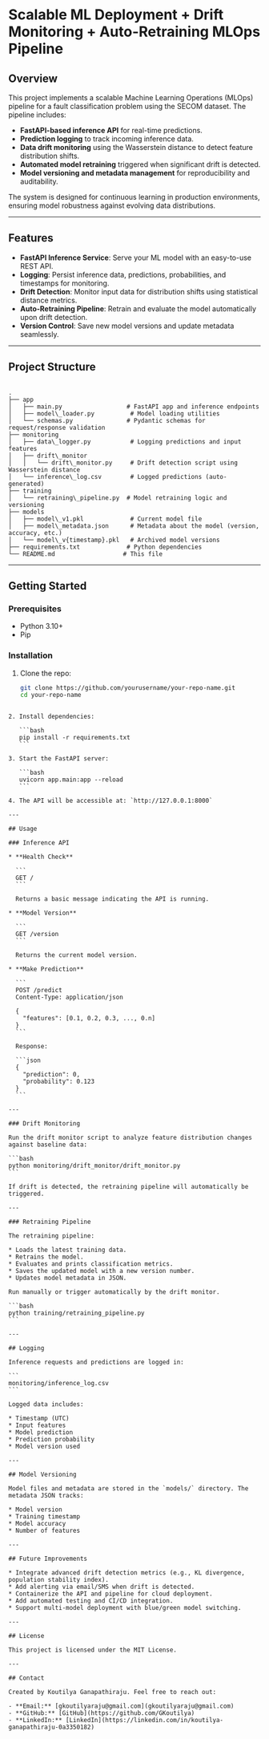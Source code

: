 # Scalable ML Deployment + Drift Monitoring + Auto-Retraining MLOps Pipeline

## Overview

This project implements a scalable Machine Learning Operations (MLOps) pipeline for a fault classification problem using the SECOM dataset. The pipeline includes:

- **FastAPI-based inference API** for real-time predictions.
- **Prediction logging** to track incoming inference data.
- **Data drift monitoring** using the Wasserstein distance to detect feature distribution shifts.
- **Automated model retraining** triggered when significant drift is detected.
- **Model versioning and metadata management** for reproducibility and auditability.

The system is designed for continuous learning in production environments, ensuring model robustness against evolving data distributions.

---

## Features

- **FastAPI Inference Service**: Serve your ML model with an easy-to-use REST API.
- **Logging**: Persist inference data, predictions, probabilities, and timestamps for monitoring.
- **Drift Detection**: Monitor input data for distribution shifts using statistical distance metrics.
- **Auto-Retraining Pipeline**: Retrain and evaluate the model automatically upon drift detection.
- **Version Control**: Save new model versions and update metadata seamlessly.

---

## Project Structure

```

.
├── app
│   ├── main.py                  # FastAPI app and inference endpoints
│   ├── model\_loader.py          # Model loading utilities
│   └── schemas.py               # Pydantic schemas for request/response validation
├── monitoring
│   ├── data\_logger.py           # Logging predictions and input features
│   ├── drift\_monitor
│   │   └── drift\_monitor.py     # Drift detection script using Wasserstein distance
│   └── inference\_log.csv        # Logged predictions (auto-generated)
├── training
│   └── retraining\_pipeline.py  # Model retraining logic and versioning
├── models
│   ├── model\_v1.pkl             # Current model file
│   ├── model\_metadata.json      # Metadata about the model (version, accuracy, etc.)
│   └── model\_v{timestamp}.pkl   # Archived model versions
├── requirements.txt             # Python dependencies
└── README.md                   # This file

````

---

## Getting Started

### Prerequisites

- Python 3.10+
- Pip

### Installation

1. Clone the repo:

   ```bash
   git clone https://github.com/yourusername/your-repo-name.git
   cd your-repo-name
````

2. Install dependencies:

   ```bash
   pip install -r requirements.txt
   ```

3. Start the FastAPI server:

   ```bash
   uvicorn app.main:app --reload
   ```

4. The API will be accessible at: `http://127.0.0.1:8000`

---

## Usage

### Inference API

* **Health Check**

  ```
  GET /
  ```

  Returns a basic message indicating the API is running.

* **Model Version**

  ```
  GET /version
  ```

  Returns the current model version.

* **Make Prediction**

  ```
  POST /predict
  Content-Type: application/json

  {
    "features": [0.1, 0.2, 0.3, ..., 0.n]
  }
  ```

  Response:

  ```json
  {
    "prediction": 0,
    "probability": 0.123
  }
  ```

---

### Drift Monitoring

Run the drift monitor script to analyze feature distribution changes against baseline data:

```bash
python monitoring/drift_monitor/drift_monitor.py
```

If drift is detected, the retraining pipeline will automatically be triggered.

---

### Retraining Pipeline

The retraining pipeline:

* Loads the latest training data.
* Retrains the model.
* Evaluates and prints classification metrics.
* Saves the updated model with a new version number.
* Updates model metadata in JSON.

Run manually or trigger automatically by the drift monitor.

```bash
python training/retraining_pipeline.py
```

---

## Logging

Inference requests and predictions are logged in:

```
monitoring/inference_log.csv
```

Logged data includes:

* Timestamp (UTC)
* Input features
* Model prediction
* Prediction probability
* Model version used

---

## Model Versioning

Model files and metadata are stored in the `models/` directory. The metadata JSON tracks:

* Model version
* Training timestamp
* Model accuracy
* Number of features

---

## Future Improvements

* Integrate advanced drift detection metrics (e.g., KL divergence, population stability index).
* Add alerting via email/SMS when drift is detected.
* Containerize the API and pipeline for cloud deployment.
* Add automated testing and CI/CD integration.
* Support multi-model deployment with blue/green model switching.

---

## License

This project is licensed under the MIT License.

---

## Contact

Created by Koutilya Ganapathiraju. Feel free to reach out:

- **Email:** [gkoutilyaraju@gmail.com](gkoutilyaraju@gmail.com)  
- **GitHub:** [GitHub](https://github.com/GKoutilya)  
- **LinkedIn:** [LinkedIn](https://linkedin.com/in/koutilya-ganapathiraju-0a3350182)
